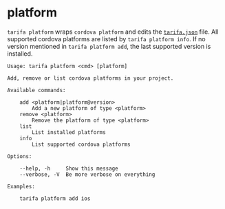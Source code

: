 # platform

`tarifa platform` wraps `cordova platform` and edits the [`tarifa.json`](../project/index.md#tarifajson-and-privatejson) file. All supported cordova platforms are listed by `tarifa platform info`. If no version mentioned in `tarifa platform add`, the last supported version is installed.

```
Usage: tarifa platform <cmd> [platform]

Add, remove or list cordova platforms in your project.

Available commands:

    add <platform|platform@version>
        Add a new platform of type <platform>
    remove <platform>
        Remove the platform of type <platform>
    list
        List installed platforms
    info
        List supported cordova platforms

Options:

    --help, -h     Show this message
    --verbose, -V  Be more verbose on everything

Examples:

    tarifa platform add ios
```
